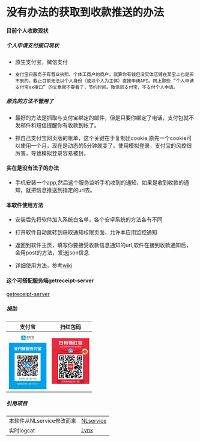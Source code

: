 # 没有办法的获取到收款推送的办法

#### 目前个人收款现状

##### 个人申请支付接口现状

- 原生支付宝，微信支付

- `支付宝只服务于有营业执照、个体工商户的商户。就算你有钱但没实体店铺在某宝上也是买不到的。截止目前无法以个人身份（或以个人为主体）直接申请API。网上那些 “个人申请支付宝xx接口” 的文章就不要看了，节约时间。微信同支付宝，不支付个人申请。`
    
##### 原先的方法不管用了

- 最好的方法是抓取与支付宝绑定的邮件，但是只要你绑定了电话，支付包就不发邮件和短信提醒你有收款到帐了。

- 抓自己支付宝网页版的账单，这个关键在于复制出cookie,原先一个cookie可以使用一个月，现在是动态的5分钟就变了。使用模拟登录，支付宝的风控很厉害，导致模拟登录容易被封。



#### 实在是没有法子的办法

- 手机安装一个app,然后这个服务监听手机收到的通知，如果是收到收款的通知，就把信息推送到指定的url去。

#### 本软件使用方法

- 安装后先将软件加入系统白名单，各个安卓系统的方法各有不同

- 打开软件自动跳转到获取通知权限页面，允许本应用监控通知

- 返回到软件主页，填写你要接受收款信息通知的url,软件在接到收款通知后，会用post的方法，发送json信息.

- 详细使用方法，参考[wiki](https://github.com/WeihuaGu/receiptnotice/wiki)

#### 这个可搭配服务端getreceipt-server
[getreceipt-server](https://github.com/WeihuaGu/getreceipt-server)

##### 捐助
|支付宝 |扫红包码 |
|-|-|
|<img src="https://raw.githubusercontent.com/WeihuaGu/weihuagu.github.io/master/donate/shoukuanma.jpg" width="100"/> | <img src="https://raw.githubusercontent.com/WeihuaGu/weihuagu.github.io/master/donate/redcode.jpg" width="100"/>|

##### 引用项目
| ||
|-|-|
|本软件从NLservice修改而来| [NLservice](https://github.com/WHD597312/NLservice)|
|实时logcat | [Lynx](https://github.com/pedrovgs/Lynx) |
